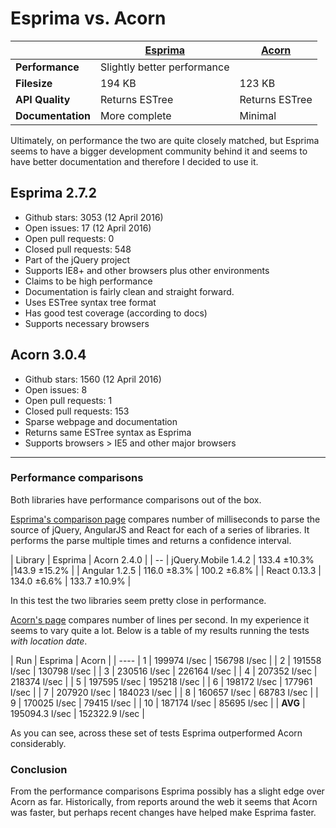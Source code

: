 # Esprima vs. Acorn

|             | [Esprima](http://esprima.org/) | [Acorn](http://marijnhaverbeke.nl/acorn/)         |
| ----------- | ------------- | ------------- |
| **Performance** | Slightly better performance  |   |
| **Filesize** | 194 KB       | 123 KB  |
| **API Quality** | Returns ESTree       | Returns ESTree  |
| **Documentation** | More complete       | Minimal  |


Ultimately, on performance the two are quite closely matched, but Esprima seems to have a bigger development community behind it and seems to have better documentation and therefore I decided to use it.

## Esprima 2.7.2

* Github stars: 3053 (12 April 2016)
* Open issues: 17 (12 April 2016)
* Open pull requests: 0
* Closed pull requests: 548
* Part of the jQuery project
* Supports IE8+ and other browsers plus other environments
* Claims to be high performance
* Documentation is fairly clean and straight forward.
* Uses ESTree syntax tree format
* Has good test coverage (according to docs)
* Supports necessary browsers

## Acorn 3.0.4

* Github stars: 1560 (12 April 2016)
* Open issues: 8
* Open pull requests: 1
* Closed pull requests: 153
* Sparse webpage and documentation
* Returns same ESTree syntax as Esprima
* Supports browsers > IE5 and other major browsers


---

### Performance comparisons

Both libraries have performance comparisons out of the box.

[Esprima's comparison page](http://esprima.org/test/compare.html) compares number of milliseconds to parse the source of jQuery, AngularJS and React for each of a series of libraries. It performs the parse multiple times and returns a confidence interval.

| Library | Esprima | Acorn 2.4.0 |
| --
| jQuery.Mobile 1.4.2 | 133.4 ±10.3% |143.9 ±15.2% |
| Angular 1.2.5 | 116.0 ±8.3% | 100.2 ±6.8% |
| React 0.13.3 | 134.0 ±6.6% | 133.7 ±10.9% |

In this test the two libraries seem pretty close in performance.

[Acorn's page](https://marijnhaverbeke.nl/acorn/test/bench.html) compares number of lines per second. In my experience it seems to vary quite a lot. Below is a table of my results running the tests *with location date*.

| Run | Esprima | Acorn |
| ----
| 1    |  199974 l/sec     | 156798 l/sec |
| 2    |  191558 l/sec     | 130798 l/sec |
| 3    |  230516 l/sec     | 226164 l/sec |
| 4    |  207352 l/sec     | 218374 l/sec |
| 5    |  197595 l/sec     | 195218 l/sec |
| 6    |  198172 l/sec     | 177961 l/sec |
| 7    |  207920 l/sec     | 184023 l/sec |
| 8    |  160657 l/sec     | 68783 l/sec |
| 9    |  170025 l/sec     | 79415 l/sec |
| 10   |  187174 l/sec     | 85695 l/sec |
| **AVG**   | 195094.3  l/sec  | 152322.9 l/sec |

As you can see, across these set of tests Esprima outperformed Acorn considerably.

### Conclusion

From the performance comparisons Esprima possibly has a slight edge over Acorn as far. Historically, from reports
around the web it seems that Acorn was faster, but perhaps recent changes have helped make Esprima faster.
